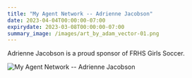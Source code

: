 ```yaml
---
title: "My Agent Network -- Adrienne Jacobson"
date: 2023-04-04T00:00:00-07:00
expirydate: 2023-03-08T00:00:00-07:00
summary_image: /images/art_by_adam_vector-01.png
---
```


<!--more-->

Adrienne Jacobson is a proud sponsor of FRHS Girls Soccer.

![My Agent Network -- Adrienne Jacobson](/images/art_by_adam_vector-01.png)
